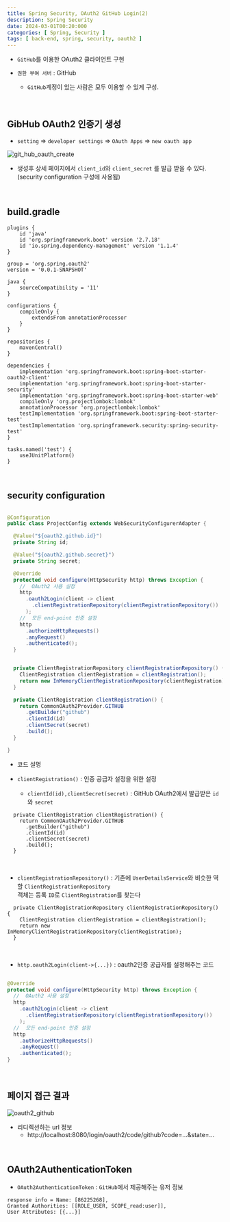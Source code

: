 ```yaml
---
title: Spring Security, OAuth2 GitHub Login(2)
description: Spring Security
date: 2024-03-01T00:20:000
categories: [ Spring, Security ]
tags: [ back-end, spring, security, oauth2 ]
---
```


- ```GitHub```를 이용한 OAuth2 클라이언트 구현

- ```권한 부여 서버``` : GitHub
  - ```GitHub```계정이 있는 사람은 모두 이용할 수 있게 구성.

<br>

<h2> GibHub OAuth2 인증기 생성 </h2>

- ```setting``` ⇒ ```developer settings``` ⇒ ```OAuth Apps``` ⇒ ```new oauth app```

![git_hub_oauth_create](https://github.com/AngryPig123/AngryPig123.github.io/assets/86225268/7e8fe2a4-b512-4850-b8ba-12912146ed1a)

- 생성후 상세 페이지에서 ```client_id```와 ```client_secret``` 를 발급 받을 수 있다.(security configuration 구성에 사용됨)

<br>

<h2> build.gradle </h2>

```text
plugins {
    id 'java'
    id 'org.springframework.boot' version '2.7.18'
    id 'io.spring.dependency-management' version '1.1.4'
}

group = 'org.spring.oauth2'
version = '0.0.1-SNAPSHOT'

java {
    sourceCompatibility = '11'
}

configurations {
    compileOnly {
        extendsFrom annotationProcessor
    }
}

repositories {
    mavenCentral()
}

dependencies {
    implementation 'org.springframework.boot:spring-boot-starter-oauth2-client'
    implementation 'org.springframework.boot:spring-boot-starter-security'
    implementation 'org.springframework.boot:spring-boot-starter-web'
    compileOnly 'org.projectlombok:lombok'
    annotationProcessor 'org.projectlombok:lombok'
    testImplementation 'org.springframework.boot:spring-boot-starter-test'
    testImplementation 'org.springframework.security:spring-security-test'
}

tasks.named('test') {
    useJUnitPlatform()
}

```

<br>

<h2> security configuration </h2>

```java

@Configuration
public class ProjectConfig extends WebSecurityConfigurerAdapter {

  @Value("${oauth2.github.id}")
  private String id;

  @Value("${oauth2.github.secret}")
  private String secret;

  @Override
  protected void configure(HttpSecurity http) throws Exception {
    //  OAuth2 사용 설정
    http
      .oauth2Login(client -> client
        .clientRegistrationRepository(clientRegistrationRepository())
      );
    //  모든 end-point 인증 설정
    http
      .authorizeHttpRequests()
      .anyRequest()
      .authenticated();
  }


  private ClientRegistrationRepository clientRegistrationRepository() {
    ClientRegistration clientRegistration = clientRegistration();
    return new InMemoryClientRegistrationRepository(clientRegistration);
  }

  private ClientRegistration clientRegistration() {
    return CommonOAuth2Provider.GITHUB
      .getBuilder("github")
      .clientId(id)
      .clientSecret(secret)
      .build();
  }

}
```

- 코드 설명

- ```clientRegistration()``` : 인증 공급자 설정을 위한 설정
  - ```clientId(id),clientSecret(secret)``` : GitHub OAuth2에서 발급받은 ```id```와 ```secret```

```text
  private ClientRegistration clientRegistration() {
    return CommonOAuth2Provider.GITHUB
      .getBuilder("github")
      .clientId(id)
      .clientSecret(secret)
      .build();
  }
```

<br>

- ```clientRegistrationRepository()``` : 기존에 ```UserDetailsService```와 비슷한 역할 ```ClientRegistrationRepository```<br>
  객체는 등록 ```ID```로 ```ClientRegistration```를 찾는다

```text
  private ClientRegistrationRepository clientRegistrationRepository() {
    ClientRegistration clientRegistration = clientRegistration();
    return new InMemoryClientRegistrationRepository(clientRegistration);
  }
```

<br>

- ```http.oauth2Login(client->{...})``` : oauth2인증 공급자를 설정해주는 코드

```java

@Override
protected void configure(HttpSecurity http) throws Exception {
  //  OAuth2 사용 설정
  http
    .oauth2Login(client -> client
      .clientRegistrationRepository(clientRegistrationRepository())
    );
  //  모든 end-point 인증 설정
  http
    .authorizeHttpRequests()
    .anyRequest()
    .authenticated();
}
```

<br>

<h2> 페이지 접근 결과 </h2>

![oauth2_github](https://github.com/AngryPig123/AngryPig123.github.io/assets/86225268/272a26a9-cf8d-4e88-bc7d-87c03e1d978f)

- 리디렉션하는 url 정보
  - http://localhost:8080/login/oauth2/code/github?code=...&state=...

<br>

<h2> OAuth2AuthenticationToken </h2>

- ```OAuth2AuthenticationToken``` : ```GitHub```에서 제공해주는 유저 정보

```text
response info = Name: [86225268],
Granted Authorities: [[ROLE_USER, SCOPE_read:user]],
User Attributes: [{...}]
```
